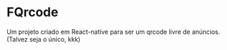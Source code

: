 # FQrcode
Um projeto criado em React-native para ser um qrcode livre de anúncios. (Talvez seja o único, kkk)